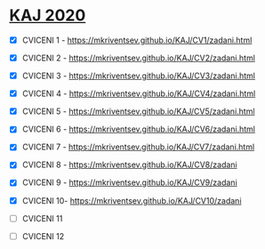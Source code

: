 # [KAJ 2020](https://mkriventsev.github.io/KAJ/)

- [x] CVICENI 1 - <https://mkriventsev.github.io/KAJ/CV1/zadani.html>

- [x] CVICENI 2 - <https://mkriventsev.github.io/KAJ/CV2/zadani.html>

- [x] CVICENI 3 - <https://mkriventsev.github.io/KAJ/CV3/zadani.html>

- [x] CVICENI 4 - <https://mkriventsev.github.io/KAJ/CV4/zadani.html>

- [x] CVICENI 5 - <https://mkriventsev.github.io/KAJ/CV5/zadani.html>

- [x] CVICENI 6 - <https://mkriventsev.github.io/KAJ/CV6/zadani.html>

- [x] CVICENI 7 - <https://mkriventsev.github.io/KAJ/CV7/zadani.html>

- [x] CVICENI 8 - <https://mkriventsev.github.io/KAJ/CV8/zadani>

- [x] CVICENI 9 - <https://mkriventsev.github.io/KAJ/CV9/zadani>

- [x] CVICENI 10- <https://mkriventsev.github.io/KAJ/CV10/zadani>

- [ ] CVICENI 11

- [ ] CVICENI 12
